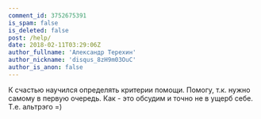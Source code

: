 ```yaml
---
comment_id: 3752675391
is_spam: false
is_deleted: false
post: /help/
date: 2018-02-11T03:29:06Z
author_fullname: 'Александр Терехин'
author_nickname: 'disqus_8zH9m03OuC'
author_is_anon: false
---
```


<p>К счастью научился определять критерии помощи. Помогу, т.к. нужно самому в первую очередь. Как - это обсудим и точно не в ущерб себе. Т.е. альтрэго =)</p>
